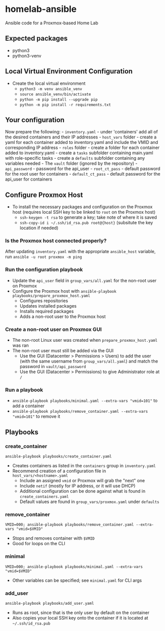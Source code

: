 # homelab-ansible
Ansible code for a Proxmox-based Home Lab

## Expected packages
- python3
- python3-venv

## Local Virtual Environment Configuration
- Create the local virtual environment
    - `python3 -m venv ansible_venv`
    - `source ansible_venv/bin/activate`
    - `python -m pip install --upgrade pip`
    - `python -m pip install -r requirements.txt`

## Your configuration
Now prepare the following:
    - `inventory.yaml` - under 'containers' add all of the desired containers and their IP addresses
    - `host_vars` folder - create a yaml for each container added to inventory.yaml and include the VMID and corresponding IP address
    - `roles` folder
        - create a folder for each container added to inventory.yaml
        - create a `tasks` subfolder containing main.yaml with role-specific tasks
        - create a `defaults` subfolder containing any variables needed
    - The `vault` folder (ignored by the repository)
        - `api_password` - password for the api_user
        - `root_ct_pass` - default password for the root user for containers
        - `default_ct_pass` - default password for the api_user for containers

## Configure Proxmox Host
- To install the necessary packages and configuration on the Proxmox host (requires local SSH key to be linked to `root` on the Proxmox host)
    - `ssh-keygen -t rsa` to generate a key; take note of where it is saved
    - `ssh-copy-id i ~/.ssh/id_rsa.pub root@{host}` (subsitute the key location if needed)

### Is the Proxmox host connected properly?
After updating `inventory.yaml` with the appropriate `ansible_host` variable, run
`ansible -u root proxmox -m ping`

### Run the configuration playbook
- Update the `api_user` field in `group_vars/all.yaml` for the non-root user on Proxmox
- Configure the Proxmox host with `ansible-playbook playbooks/prepare_proxmox_host.yaml`
    - Configures repositories
    - Updates installed packages
    - Installs required packages
    - Adds a non-root user to the Proxmox host

### Create a non-root user on Proxmox GUI
- The non-root Linux user was created when `prepare_proxmox_host.yaml` was ran
- The non-root user must still be added via the GUI
    - Use the GUI (Datacenter > Permissions > Users) to add the user (with the same username from `group_vars/all.yaml`) and match the password in `vault/api_password`
    - Use the GUI (Datacenter > Permissions) to give Administrator role at `/`

### Run a playbook
- `ansible-playbook playbooks/minimal.yaml --extra-vars "vmid=101"` to add a container
- `ansible-playbook playbooks/remove_container.yaml --extra-vars "vmid=101"` to remove it

## Playbooks

### create_container
`ansible-playbook playbooks/create_container.yaml`
- Creates containers as listed in the `containers` group in `inventory.yaml`
- Recommend creation of a configuration file in `host_vars/<hostname>.yaml`
    - Include an assigned `vmid` or Proxmox will grab the "next" one
    - Include `netif` (mostly for IP address, or it will use DHCP)
    - Additional configuration can be done against what is found in `create_containers.yaml`
    - Default values are found in `group_vars/proxmox.yaml` under `defaults`

### remove_container
`VMID=000; ansible-playbook playbooks/remove_container.yaml --extra-vars "vmid=$VMID"`
- Stops and removes container with `$VMID`
- Good for loops on the CLI

### minimal
`VMID=000; ansible-playbook playbooks/minimal.yaml --extra-vars "vmid=$VMID"`
- Other variables can be specified; see `minimal.yaml` for CLI args

### add_user
`ansible-playbook playbooks/add_user.yaml`
- Runs as root, since that is the only user by default on the container
- Also copies your local SSH key onto the container if it is located at `~/.ssh/id_rsa.pub`
